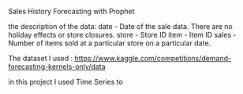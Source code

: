 Sales History Forecasting with Prophet

the description of the data:
  date - Date of the sale data. There are no holiday effects or store closures.
  store - Store ID
  item - Item ID
  sales - Number of items sold at a particular store on a particular date.
  
The dataset I used : https://www.kaggle.com/competitions/demand-forecasting-kernels-only/data

in this project I used Time Series to 
